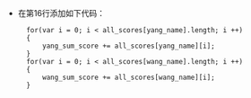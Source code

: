 - 在第16行添加如下代码：

        for(var i = 0; i < all_scores[yang_name].length; i ++)
        {
            yang_sum_score += all_scores[yang_name][i];
        }
        for(var i = 0; i < all_scores[wang_name].length; i ++)
        {
            wang_sum_score += all_scores[wang_name][i];
        }